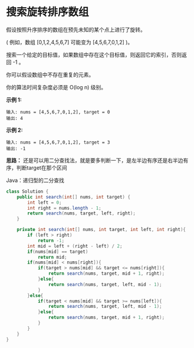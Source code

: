# 搜索旋转排序数组

假设按照升序排序的数组在预先未知的某个点上进行了旋转。

( 例如，数组 [0,1,2,4,5,6,7] 可能变为 [4,5,6,7,0,1,2] )。

搜索一个给定的目标值，如果数组中存在这个目标值，则返回它的索引，否则返回 -1 。

你可以假设数组中不存在重复的元素。

你的算法时间复杂度必须是 O(log n) 级别。

**示例 1:**
```
输入: nums = [4,5,6,7,0,1,2], target = 0
输出: 4
```
**示例 2:**
```
输入: nums = [4,5,6,7,0,1,2], target = 3
输出: -1
```
**思路：**
还是可以用二分查找法，就是要多判断一下，是左半边有序还是右半边有序，判断target在那个区间

Java：递归型的二分查找
```java
class Solution {
    public int search(int[] nums, int target) {
        int left = 0;
        int right = nums.length - 1;
        return search(nums, target, left, right);
    }

    private int search(int[] nums, int target, int left, int right){
        if (left > right)
            return -1;
        int mid = left + (right - left) / 2;
        if(nums[mid] == target)
            return mid;
        if(nums[mid] < nums[right]){
            if(target > nums[mid] && target <= nums[right]){
                return search(nums, target, mid + 1, right);
            }else{
                return search(nums, target, left, mid - 1);
            }
        }else{
            if(target < nums[mid] && target >= nums[left]){
                return search(nums, target, left, mid - 1);
            }else{
                return search(nums, target, mid + 1, right);
            }
        }
    }
}
```

